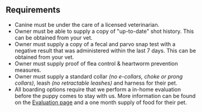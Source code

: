 ## Requirements
- Canine must be under the care of a licensed veterinarian.
- Owner must be able to supply a copy of "up-to-date" shot history. This can be obtained from your vet.
- Owner must supply a copy of a fecal and parvo snap test with a negative result that was administered within the last 7 days. This can be obtained from your vet.
- Owner must supply proof of flea control & heartworm prevention measures.
- Owner must supply a standard collar _(no e-collars, choke or prong collars)_, leash _(no retractable leashes)_ and harness for their pet.
- All boarding options require that we perform a in-home evaluation before the puppy comes to stay with us. More information can be found on the [Evaluation page](/services/evaluation "Evaluation") and a one month supply of food for their pet.
